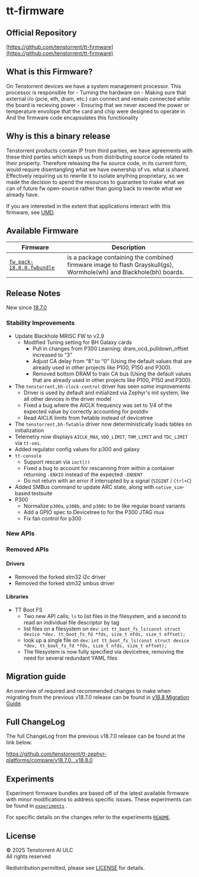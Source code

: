 # tt-firmware

## Official Repository
[https://github.com/tenstorrent/tt-firmware](https://github.com/tenstorrent/tt-firmware)

## What is this Firmware?

On Tenstorrent devices we have a system management processor.
This processor is responsible for
    - Turning the hardware on
    - Making sure that external i/o (pcie, eth, dram, etc.) can connect and remain connected while the board is recieving power
    - Ensuring that we never exceed the power or temperature envolope that the card and chip were designed to operate in
And the firmware code encapsulates this functionality

## Why is this a binary release

Tenstorrent products contain IP from third parties, we have agreements with these third parties which keeps us from distributing source code related to their property.
Therefore releasing the fw source code, in its current form, would require disentangling what we have ownership of vs. what is shared. Effectively requiring us to rewrite it to isolate anything proprietary, so we made the decision to spend the resources to
guarantee to make what we can of future fw open-source rather than going back to rewrite what we already have.

If you are interested in the extent that applications interact with this firmware, see [UMD](https://github.com/tenstorrent/tt-umd).

## Available Firmware

| Firmware | Description |
| --- | --- |
| [`fw_pack-18.8.0.fwbundle`](fw_pack-18.8.0.fwbundle) | is a package containing the  combined firmware image to flash Grayskull(gs),  Wormhole(wh) and  Blackhole(bh) boards.|

## Release Notes

New since [18.7.0](https://github.com/tenstorrent/tt-firmware/tree/v18.7.0)

### Stability Improvements

* Update Blackhole MRISC FW to v2.9
  * Modified Tuning setting for BH Galaxy cards
    * Pull in changes from P300 Learning: dram_ocd_pulldown_offset increased to “3”
    * Adjust CA delay from “8” to “0” (Using the default values that are already used in other projects like P100, P150 and P300).
    * Removed bottom DRAM to train CA bus (Using the default values that are already used in other projects like P100, P150 and P300).
* The `tenstorrent,bh-clock-control` driver has seen some improvements
  * Driver is used by default and initialized via Zephyr's init system, like all other devices in the driver model
  * Fixed a bug where the AICLK frequency was set to 1/4 of the expected value by correctly accounting for postdiv
  * Read AICLK limits from fwtable instead of devicetree
* The `tenstorrent,bh-fwtable` driver now deterministically loads tables on initialization
* Telemetry now displays `AICLK_MAX`, `VDD_LIMIT`, `THM_LIMIT` and `TDC_LIMIT` via `tt-smi`.
* Added regulator config values for p300 and galaxy
* `tt-console`
  * Support rescan via `ioctl()`
  * Fixed a bug to account for rescanning from within a container returning `-ENXIO` instead of the expected `-ENOENT`
  * Do not return with an error if interrupted by a signal (`SIGINT` / `Ctrl+C`)
* Added SMBus command to update ARC state, along with `native_sim`-based testsuite
* P300
  * Normalize `p300a`, `p300b`, and `p300c` to be like regular board variants
  * Add a GPIO spec to Devicetree to for the P300 JTAG mux
  * Fix fan control for p300

[comment]: <> (H1 Security vulnerabilities fixed?)

[comment]: <> (H2 API Changes, if applicable)

### New APIs

[comment]: <> (UL PCIe)
[comment]: <> (UL DDR)
[comment]: <> (UL Ethernet)
[comment]: <> (UL Telemetry)
[comment]: <> (UL Debug / Developer Features)
[comment]: <> (UL Drivers)

### Removed APIs

#### Drivers

* Removed the forked stm32 i2c driver
* Removed the forked stm32 smbus driver

#### Libraries

* TT Boot FS
  * Two new API calls; `ls` to list files in the filesystem, and a second to read an individual file descriptor by tag
  * list files on a filesystem on `dev`: `int tt_boot_fs_ls(const struct device *dev, tt_boot_fs_fd *fds, size_t nfds, size_t offset);`
  * look up a single file on `dev`: `int tt_boot_fs_ls(const struct device *dev, tt_boot_fs_fd *fds, size_t nfds, size_t offset);`
  * The filesystem is now fully specified via devicetree, removing the need for several redundant YAML files

[comment]: <> (H2 New Samples, if applicable)

[comment]: <> (UL PCIe)
[comment]: <> (UL DDR)
[comment]: <> (UL Ethernet)
[comment]: <> (UL Telemetry)
[comment]: <> (UL Debug / Developer Features)
[comment]: <> (UL Drivers)
[comment]: <> (UL Libraries)

[comment]: <> (H2 Other Notable Changes, if applicable)

[comment]: <> (UL PCIe)
[comment]: <> (UL DDR)
[comment]: <> (UL Ethernet)
[comment]: <> (UL Telemetry)
[comment]: <> (UL Debug / Developer Features)
[comment]: <> (UL Drivers)
[comment]: <> (UL Libraries)

## Migration guide

An overview of required and recommended changes to make when migrating from the previous v18.7.0 release can be found in [v18.8 Migration Guide](https://github.com/tenstorrent/tt-zephyr-platforms/tree/main/doc/release/migration-guide-18.8.md).

## Full ChangeLog

The full ChangeLog from the previous v18.7.0 release can be found at the link below.

https://github.com/tenstorrent/tt-zephyr-platforms/compare/v18.7.0...v18.8.0

## Experiments

Experiment firmware bundles are based off of the latest available firmware with minor modifications to address specific issues. These experiments can be found in [`experiments`](experiments/) .

For specific details on the changes refer to the experiments [`README`](experiments/README.md).

## License
© 2025 Tenstorrent AI ULC<br/>
All rights reserved

Redistribution permitted, please see [LICENSE](LICENSE) for details.

